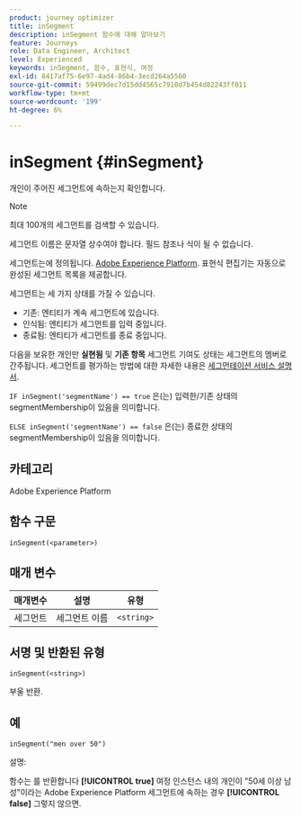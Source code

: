 ```yaml
---
product: journey optimizer
title: inSegment
description: inSegment 함수에 대해 알아보기
feature: Journeys
role: Data Engineer, Architect
level: Experienced
keywords: inSegment, 함수, 표현식, 여정
exl-id: 8417af75-6e97-4ad4-86b4-3ecd264a5560
source-git-commit: 59499dec7d15dd4565c7910d7b454d82243ff011
workflow-type: tm+mt
source-wordcount: '199'
ht-degree: 6%

---
```


# inSegment {#inSegment}

개인이 주어진 세그먼트에 속하는지 확인합니다.

>[!NOTE]
>
>최대 100개의 세그먼트를 검색할 수 있습니다.

세그먼트 이름은 문자열 상수여야 합니다. 필드 참조나 식이 될 수 없습니다.

세그먼트는에 정의됩니다. [Adobe Experience Platform](https://platform.adobe.com/segment/overview). 표현식 편집기는 자동으로 완성된 세그먼트 목록을 제공합니다.

세그먼트는 세 가지 상태를 가질 수 있습니다.

* 기존: 엔티티가 계속 세그먼트에 있습니다.
* 인식됨: 엔티티가 세그먼트를 입력 중입니다.
* 종료됨: 엔티티가 세그먼트를 종료 중입니다.

다음을 보유한 개인만 **실현됨** 및 **기존 항목** 세그먼트 기여도 상태는 세그먼트의 멤버로 간주됩니다. 세그먼트를 평가하는 방법에 대한 자세한 내용은 [세그먼테이션 서비스 설명서](https://experienceleague.adobe.com/docs/experience-platform/segmentation/tutorials/evaluate-a-segment.html#interpret-segment-results).

`IF inSegment('segmentName') == true` 은(는) 입력한/기존 상태의 segmentMembership이 있음을 의미합니다.

`ELSE inSegment('segmentName') == false` 은(는) 종료한 상태의 segmentMembership이 있음을 의미합니다.

## 카테고리

Adobe Experience Platform

## 함수 구문

`inSegment(<parameter>)`

## 매개 변수

| 매개변수 | 설명 | 유형 |
|--- |--- |--- |
| 세그먼트 | 세그먼트 이름 | `<string>` |

## 서명 및 반환된 유형

`inSegment(<string>)`

부울 반환.

## 예

`inSegment("men over 50")`

설명:

함수는 를 반환합니다 **[!UICONTROL true]** 여정 인스턴스 내의 개인이 &quot;50세 이상 남성&quot;이라는 Adobe Experience Platform 세그먼트에 속하는 경우 **[!UICONTROL false]** 그렇지 않으면.
